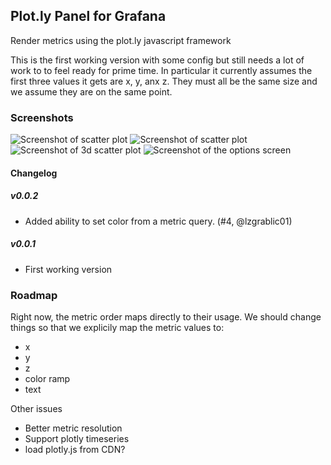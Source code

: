## Plot.ly Panel for Grafana

Render metrics using the plot.ly javascript framework

This is the first working version with some config but still needs a lot of work
to to feel ready for prime time.  In particular it currently assumes the first three 
values it gets are x, y, anx z.  They must all be the same size and we assume they
are on the same point.  



### Screenshots

![Screenshot of scatter plot](https://raw.githubusercontent.com/NatelEnergy/grafana-plotly-panel/master/src/img/screenshot-scatter.png)
![Screenshot of scatter plot](https://raw.githubusercontent.com/NatelEnergy/grafana-plotly-panel/master/src/img/screenshot-scatter-1.png)
![Screenshot of 3d scatter plot](https://raw.githubusercontent.com/NatelEnergy/grafana-plotly-panel/master/src/img/screenshot-scatter-3d.png)
![Screenshot of the options screen](https://raw.githubusercontent.com/NatelEnergy/grafana-plotly-panel/master/src/img/screenshot-options.png)

#### Changelog

##### v0.0.2

- Added ability to set color from a metric query.  (#4, @lzgrablic01)


##### v0.0.1

- First working version



### Roadmap

Right now, the metric order maps directly to their usage.  We should change things so that we explicily map the 
metric values to:
 - x
 - y
 - z
 - color ramp
 - text

Other issues
 - Better metric resolution
 - Support plotly timeseries
 - load plotly.js from CDN? 


